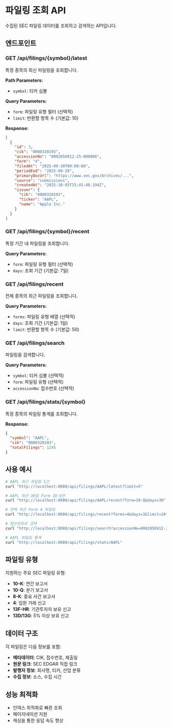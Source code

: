 # 파일링 조회 API

수집된 SEC 파일링 데이터를 조회하고 검색하는 API입니다.

## 엔드포인트

### GET /api/filings/{symbol}/latest
특정 종목의 최신 파일링을 조회합니다.

**Path Parameters:**
- `symbol`: 티커 심볼

**Query Parameters:**
- `form`: 파일링 유형 필터 (선택적)
- `limit`: 반환할 항목 수 (기본값: 10)

**Response:**
```json
[
  {
    "id": 3,
    "cik": "0000320193",
    "accessionNo": "0002050912-25-000006",
    "form": "4",
    "filedAt": "2025-09-30T00:00:00",
    "periodEnd": "2025-09-28",
    "primaryDocUrl": "https://www.sec.gov/Archives/...",
    "source": "submissions",
    "createdAt": "2025-10-03T15:45:40.194Z",
    "issuer": {
      "cik": "0000320193",
      "ticker": "AAPL",
      "name": "Apple Inc."
    }
  }
]
```

### GET /api/filings/{symbol}/recent
특정 기간 내 파일링을 조회합니다.

**Query Parameters:**
- `form`: 파일링 유형 필터 (선택적)
- `days`: 조회 기간 (기본값: 7일)

### GET /api/filings/recent
전체 종목의 최근 파일링을 조회합니다.

**Query Parameters:**
- `forms`: 파일링 유형 배열 (선택적)
- `days`: 조회 기간 (기본값: 1일)
- `limit`: 반환할 항목 수 (기본값: 50)

### GET /api/filings/search
파일링을 검색합니다.

**Query Parameters:**
- `symbol`: 티커 심볼 (선택적)
- `form`: 파일링 유형 (선택적)
- `accessionNo`: 접수번호 (선택적)

### GET /api/filings/stats/{symbol}
특정 종목의 파일링 통계를 조회합니다.

**Response:**
```json
{
  "symbol": "AAPL",
  "cik": "0000320193",
  "totalFilings": 1245
}
```

## 사용 예시

```bash
# AAPL 최신 파일링 5건
curl "http://localhost:8080/api/filings/AAPL/latest?limit=5"

# AAPL 최근 30일 Form 10-Q만
curl "http://localhost:8080/api/filings/AAPL/recent?form=10-Q&days=30"

# 전체 최근 Form 4 파일링
curl "http://localhost:8080/api/filings/recent?forms=4&days=3&limit=20"

# 접수번호로 검색
curl "http://localhost:8080/api/filings/search?accessionNo=0002050912-25-000006"

# AAPL 파일링 통계
curl "http://localhost:8080/api/filings/stats/AAPL"
```

## 파일링 유형

지원하는 주요 SEC 파일링 유형:

- **10-K**: 연간 보고서
- **10-Q**: 분기 보고서
- **8-K**: 중요 사건 보고서
- **4**: 임원 거래 신고
- **13F-HR**: 기관투자자 보유 신고
- **13D/13G**: 5% 이상 보유 신고

## 데이터 구조

각 파일링은 다음 정보를 포함:

- **메타데이터**: CIK, 접수번호, 제출일
- **원문 링크**: SEC EDGAR 직접 링크
- **발행자 정보**: 회사명, 티커, 산업 분류
- **수집 정보**: 소스, 수집 시간

## 성능 최적화

- 인덱스 최적화로 빠른 조회
- 페이지네이션 지원
- 캐싱을 통한 응답 속도 향상